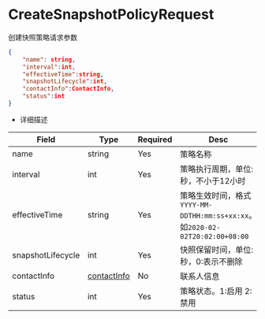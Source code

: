 # CreateSnapshotPolicyRequest

创建快照策略请求参数

```json
{
    "name": string,
    "interval":int,
    "effectiveTime":string,
    "snapshotLifecycle":int,
    "contactInfo":ContactInfo,
    "status":int
}
```

* 详细描述

|  Field                       |  Type           |  Required     | Desc       |
|------------------------------|-----------------|-----------|------------|
|  name            |  string      |  Yes       | 策略名称 |
|  interval		 |  int  |  Yes        | 策略执行周期，单位:秒，不小于12小时 |
|  effectiveTime |  string  |  Yes  | 策略生效时间，格式`YYYY-MM-DDTHH:mm:ss+xx:xx`。如`2020-02-02T20:02:00+08:00` |
|  snapshotLifecycle		 |  int  |  Yes        | 快照保留时间，单位:秒，0:表示不删除 |
|  contactInfo		 |  [contactInfo](ContactInfo.md)  |  No        | 联系人信息 |
|  status		 |  int  |  Yes        | 策略状态。1:启用 2:禁用 |
